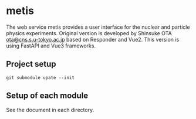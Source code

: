 # metis

The web service metis provides a user interface for the nuclear and particle physics experiments.
Original version is developed by Shinsuke OTA <ota@cns.s.u-tokyo.ac.jp> based on Responder and Vue2.
This version is using FastAPI and Vue3 frameworks. 

## Project setup
```shell
git submodule upate --init
```

## Setup of each module

See the document in each directory.
